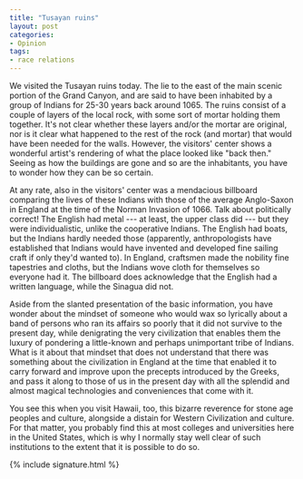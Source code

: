 ```yaml
---
title: "Tusayan ruins"
layout: post
categories:
- Opinion
tags:
- race relations
---
```


We visited the Tusayan ruins today. The lie to the east of the main scenic portion of the Grand Canyon, and are said to have been inhabited by a group of Indians for 25-30 years back around 1065. The ruins consist of a couple of layers of the local rock, with some sort of mortar holding them together. It's not clear whether these layers and/or the mortar are original, nor is it clear what happened to the rest of the rock (and mortar) that would have been needed for the walls. However, the visitors' center shows a wonderful artist's rendering of what the place looked like "back then." Seeing as how the buildings are gone and so are the inhabitants, you have to wonder how they can be so certain.  
  
At any rate, also in the visitors' center was a mendacious billboard comparing the lives of these Indians with those of the average Anglo-Saxon in England at the time of the Norman Invasion of 1066. Talk about politically correct! The English had metal --- at least, the upper class did --- but they were individualistic, unlike the cooperative Indians. The English had boats, but the Indians hardly needed those (apparently, anthropologists have established that Indians would have invented and developed fine sailing craft if only they'd wanted to). In England, craftsmen made the nobility fine tapestries and cloths, but the Indians wove cloth for themselves so everyone had it. The billboard does acknowledge that the English had a written language, while the Sinagua did not.

Aside from the slanted presentation of the basic information, you have wonder about the mindset of someone who would wax so lyrically about a band of persons who ran its affairs so poorly that it did not survive to the present day, while denigrating the very civilization that enables them the luxury of pondering a little-known and perhaps unimportant tribe of Indians. What is it about that mindset that does not understand that there was something about the civilization in England at the time that enabled it to carry forward and improve upon the precepts introduced by the Greeks, and pass it along to those of us in the present day with all the splendid and almost magical technologies and conveniences that come with it.

You see this when you visit Hawaii, too, this bizarre reverence for stone age peoples and culture, alongside a distain for Western Civilization and culture. For that matter, you probably find this at most colleges and universities here in the United States, which is why I normally stay well clear of such institutions to the extent that it is possible to do so.

{% include signature.html %}

